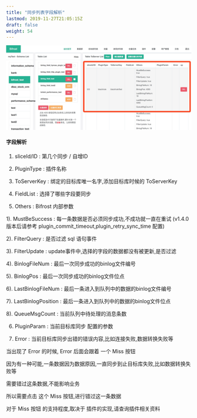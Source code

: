 ```yaml
---
title: "同步列表字段解析"
lastmod: 2019-11-27T21:05:15Z
draft: false
weight: 54
---
```


![image](/images/syncData/tableSync_list_1.jpg)

#### 字段解析

1. sliceId/ID   : 第几个同步 / 自增ID

2. PluginType : 插件名称

3. ToServerKey : 绑定的目标库唯一名字,添加目标库时候的 ToServerKey

4. FieldList : 选择了哪些字段要同步

5. Others : Bifrost 内部参数

1). MustBeSuccess : 每一条数据是否必须同步成功,不成功就一直在重试 (v1.4.0 版本后请参考 plugin_commit_timeout,plugin_retry_sync_time 配置)

2). FilterQuery : 是否过滤 sql 语句事件

3). FilterUpdate : update事件中,选择的字段的数据都没有被更新,是否过滤

4). BinlogFileNum : 最后一次同步成功的binlog文件编号

5). BinlogPos : 最后一次同步成功的binlog文件位点

6). LastBinlogFileNum : 最后一条进入到队列中的数据的binlog文件编号

7). LastBinlogPosition : 最后一条进入到队列中的数据的binlog文件位点

8). QueueMsgCount : 当前队列中待处理的消息条数


6. PluginParam : 当前目标库同步 配置的参数

7. Error : 当前目标库同步出错的错误内容,比如连接失败,数据转换失败等

当出现了 Error 的时候, Error 后面会跟着 一个 Miss 按钮

因为有一种可能,一条数据因为数据原因,一直同步到止目标库失败,比如数据转换失败等

需要错过这条数据,不能影响业务

所以需要点击 这个 Miss 按钮,进行错过这一条数据

对于 Miss 按钮 的支持程度,取决于 插件的实现,请查询插件相关资料